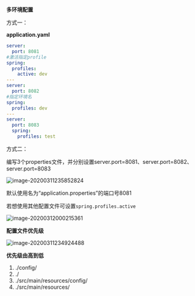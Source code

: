 **多环境配置**

方式一：

**application.yaml**

```yml
server:
  port: 8081
#激活指定profile
spring:
  profiles:
    active: dev
---
server:
  port: 8082
#指定环境名
spring:
  profiles: dev
---
server:
  port: 8083
  spring:
    profiles: test
```

方式二：

编写3个properties文件，并分别设置server.port=8081、server.port=8082、server.port=8083

![image-20200311235852824](C:\Users\86159\AppData\Roaming\Typora\typora-user-images\image-20200311235852824.png)

默认使用名为“application.properties”的端口号8081

若想使用其他配置文件可设置`spring.profiles.active`

![image-20200312000215361](C:\Users\86159\AppData\Roaming\Typora\typora-user-images\image-20200312000215361.png)



**配置文件优先级**

![image-20200311234924488](C:\Users\86159\AppData\Roaming\Typora\typora-user-images\image-20200311234924488.png)

**优先级由高到低**

1.  ./config/
2.  ./
3.  ./src/main/resources/config/
4.  ./src/main/resources/